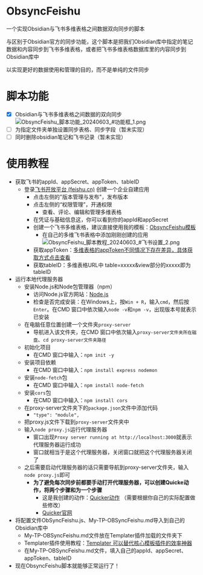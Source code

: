 # ObsyncFeishu
一个实现Obsidian与飞书多维表格之间数据双向同步的脚本

与区别于Obsidian官方的同步功能，这个脚本是把我们Obsidian库中指定的笔记数据和内容同步到飞书多维表格，或者把飞书多维表格数据库里的内容同步到Obsidian库中

以实现更好的数据使用和管理的目的，而不是单纯的文件同步
# 脚本功能
- [x] Obsidian与飞书多维表格之间数据的双向同步
![ObsyncFeishu_脚本功能_20240603_#功能框_1.png](https://shixi-rioto.oss-cn-shenzhen.aliyuncs.com/ObsyncFeishu_%E8%84%9A%E6%9C%AC%E5%8A%9F%E8%83%BD_20240603_%23%E5%8A%9F%E8%83%BD%E6%A1%86_1.png)
- [ ] 为指定文件夹单独设置同步表格、同步字段（暂未实现）
- [ ] 同时删除obsidian笔记和飞书记录（暂未实现）
# 使用教程
- 获取飞书的appId、appSecret、appToken、tableID
	- 登录[飞书开放平台 (feishu.cn)](https://open.feishu.cn/app/) 创建一个企业自建应用
		- 点击左侧的"版本管理与发布"，发布版本
		- 点击左侧的“权限管理”，开通权限
			- 查看、评论、编辑和管理多维表格
		- 在凭证与基础信息这，你可以看到你的appId和appSecret
		- 创建一个飞书多维表格，建议直接使用我的模板：[ObsyncFeishu模板](https://q2ssq80kzt.feishu.cn/base/Y4JcbyaqmawV8tsJ4h2c6Kp5nkf?from=from_copylink)
			- 在自己的多维飞书表格中添加刚刚创建的应用![ObsyncFeishu_脚本教程_20240603_#飞书设置_2.png](https://shixi-rioto.oss-cn-shenzhen.aliyuncs.com/ObsyncFeishu_%E8%84%9A%E6%9C%AC%E6%95%99%E7%A8%8B_20240603_%23%E9%A3%9E%E4%B9%A6%E8%AE%BE%E7%BD%AE_2.png)
		- 获取appToken：[多维表格的appToken不同情况下存在差异，具体获取方式点击查看](https://open.feishu.cn/document/server-docs/docs/bitable-v1/notification) 
		- 获取tableID：多维表格URL中 table=xxxxx&view部分的xxxxx即为tableID
- 运行本地代理服务器
	- 安装Node.js和Node包管理器（npm）
		- 访问Node.js官方网站：[Node.js](https://nodejs.org/)
		- 检查是否完成安装：在Windows上，按`Win + R`，输入`cmd`，然后按`Enter`。在CMD 窗口中依次输入`node -v`和`npm -v`，出现版本号就表示已安装
	- 在电脑任意位置创建一个文件夹`proxy-server`
		- 导航进入该文件夹，在CMD 窗口中依次输入`proxy-server文件夹所在磁盘`、`cd proxy-server文件夹路径`
	- 初始化项目
		- 在CMD 窗口中输入：`npm init -y`
	- 安装项目依赖
		- 在CMD 窗口中输入：`npm install express nodemon`
	- 安装`node-fetch`包
		- 在CMD 窗口中输入：`npm install node-fetch`
	- 安装`cors`包
		- 在CMD 窗口中输入：`npm install cors`
	- 在proxy-server文件夹下的`package.json`文件中添加代码
		- `"type": "module",`
	- 把proxy.js文件下载到`proxy-server`文件夹中
	- 输入`node proxy.js`运行代理服务器
		- 窗口出现`Proxy server running at http://localhost:3000`就表示代理服务器运行成功
		- 窗口就相当于是这个代理服务器，关闭窗口就把这个代理服务器关闭了
	- 之后需要启动代理服务器的话只需要导航到proxy-server文件夹，输入`node proxy.js`即可
		- **为了避免每次同步前都要手动打开代理服务器，可以创建Quicke动作，将两个步骤和为一个步骤**
			- 这是我创建的动作：[Quicker动作](https://getquicker.net/Sharedaction?code=9fd4c11f-480f-459f-b932-08dc83042634) （需要根据你自己的实际配置做些修改）
			- [Quicker官网](https://getquicker.net/)
- 将配置文件ObSyncFeishu.js、My-TP-OBSyncFeishu.md导入到自己的Obsidian库中
	- My-TP-OBSyncFeishu.md文件放在Templater插件加载的文件夹下
	- Templater插件使用教程：[Templater 可以替代核心模板插件的效率神器](https://pkmer.cn/Pkmer-Docs/10-obsidian/obsidian%E7%A4%BE%E5%8C%BA%E6%8F%92%E4%BB%B6/templater/templater-obsidian/)
	- 在My-TP-OBSyncFeishu.md文件，填入自己的appId、appSecret、appToken、tableID
- 现在ObsyncFeishu脚本就能够正常运行了！
